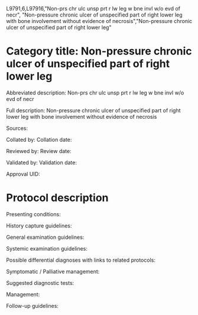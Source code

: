 L9791,6,L97916,"Non-prs chr ulc unsp prt r lw leg w bne invl w/o evd of necr", "Non-pressure chronic ulcer of unspecified part of right lower leg with bone involvement without evidence of necrosis","Non-pressure chronic ulcer of unspecified part of right lower leg"
# Category title: Non-pressure chronic ulcer of unspecified part of right lower leg

Abbreviated description: Non-prs chr ulc unsp prt r lw leg w bne invl w/o evd of necr

Full description: Non-pressure chronic ulcer of unspecified part of right lower leg with bone involvement without evidence of necrosis

Sources:

Collated by:
Collation date:

Reviewed by:
Review date:

Validated by:
Validation date:

Approval UID:

# Protocol description

Presenting conditions:

History capture guidelines:

General examination guidelines:

Systemic examination guidelines:

Possible differential diagnoses with links to related protocols:

Symptomatic / Palliative management:

Suggested diagnostic tests:

Management:

Follow-up guidelines:
